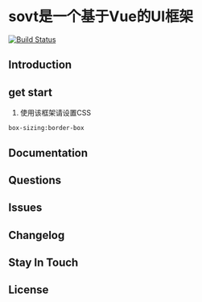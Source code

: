 # sovt是一个基于Vue的UI框架
[![Build Status](https://www.travis-ci.org/FFreshMan/sovt.svg?branch=master)](https://www.travis-ci.org/FFreshMan/sovt)
## Introduction

## get start
1. 使用该框架请设置CSS
```
box-sizing:border-box
```

## Documentation

## Questions

## Issues

## Changelog

## Stay In Touch

## License

